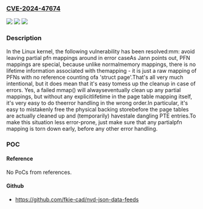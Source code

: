 ### [CVE-2024-47674](https://cve.mitre.org/cgi-bin/cvename.cgi?name=CVE-2024-47674)
![](https://img.shields.io/static/v1?label=Product&message=Linux&color=blue)
![](https://img.shields.io/static/v1?label=Version&message=1da177e4c3f4%3C%203213fdcab961%20&color=brighgreen)
![](https://img.shields.io/static/v1?label=Vulnerability&message=n%2Fa&color=brighgreen)

### Description

In the Linux kernel, the following vulnerability has been resolved:mm: avoid leaving partial pfn mappings around in error caseAs Jann points out, PFN mappings are special, because unlike normalmemory mappings, there is no lifetime information associated with themapping - it is just a raw mapping of PFNs with no reference counting ofa 'struct page'.That's all very much intentional, but it does mean that it's easy tomess up the cleanup in case of errors.  Yes, a failed mmap() will alwayseventually clean up any partial mappings, but without any explicitlifetime in the page table mapping itself, it's very easy to do theerror handling in the wrong order.In particular, it's easy to mistakenly free the physical backing storebefore the page tables are actually cleaned up and (temporarily) havestale dangling PTE entries.To make this situation less error-prone, just make sure that any partialpfn mapping is torn down early, before any other error handling.

### POC

#### Reference
No PoCs from references.

#### Github
- https://github.com/fkie-cad/nvd-json-data-feeds

